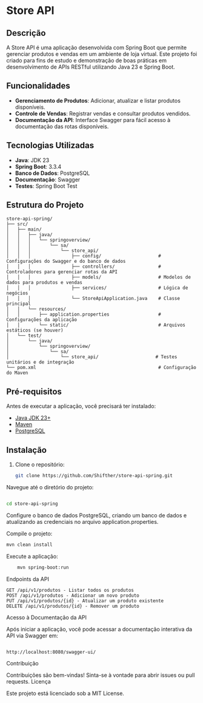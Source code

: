 # Store API

## Descrição

A Store API é uma aplicação desenvolvida com Spring Boot que permite gerenciar produtos e vendas em um ambiente de loja virtual. Este projeto foi criado para fins de estudo e demonstração de boas práticas em desenvolvimento de APIs RESTful utilizando Java 23 e Spring Boot.

## Funcionalidades

- **Gerenciamento de Produtos**: Adicionar, atualizar e listar produtos disponíveis.
- **Controle de Vendas**: Registrar vendas e consultar produtos vendidos.
- **Documentação da API**: Interface Swagger para fácil acesso à documentação das rotas disponíveis.

## Tecnologias Utilizadas

- **Java**: JDK 23
- **Spring Boot**: 3.3.4
- **Banco de Dados**: PostgreSQL
- **Documentação**: Swagger
- **Testes**: Spring Boot Test

## Estrutura do Projeto

```plaintext
store-api-spring/
├── src/
│   ├── main/
│   │   ├── java/
│   │   │   └── springoverview/
│   │   │       └── sa/
│   │   │           └── store_api/
│   │   │               ├── config/                     # Configurações do Swagger e do banco de dados
│   │   │               ├── controllers/                # Controladores para gerenciar rotas da API
│   │   │               ├── models/                     # Modelos de dados para produtos e vendas
│   │   │               ├── services/                   # Lógica de negócios
│   │   │               └── StoreApiApplication.java    # Classe principal
│   │   └── resources/
│   │       ├── application.properties                  # Configurações da aplicação
│   │       └── static/                                 # Arquivos estáticos (se houver)
│   └── test/
│       └── java/
│           └── springoverview/
│               └── sa/
│                   └── store_api/                     # Testes unitários e de integração
└── pom.xml                                             # Configuração do Maven

```

## Pré-requisitos

Antes de executar a aplicação, você precisará ter instalado:

- [Java JDK 23+](https://www.oracle.com/java/technologies/javase-jdk23-downloads.html)
- [Maven](https://maven.apache.org/download.cgi)
- [PostgreSQL](https://www.postgresql.org/download/)

## Instalação

1. Clone o repositório:

   ```bash
   git clone https://github.com/Shifther/store-api-spring.git
   ```
Navegue até o diretório do projeto:

```bash

cd store-api-spring
```
Configure o banco de dados PostgreSQL, criando um banco de dados e atualizando as credenciais no arquivo application.properties.

Compile o projeto:

```bash
mvn clean install
```

Execute a aplicação:

```bash
    mvn spring-boot:run
```
Endpoints da API

    GET /api/v1/produtos - Listar todos os produtos
    POST /api/v1/produtos - Adicionar um novo produto
    PUT /api/v1/produtos/{id} - Atualizar um produto existente
    DELETE /api/v1/produtos/{id} - Remover um produto

Acesso à Documentação da API

Após iniciar a aplicação, você pode acessar a documentação interativa da API via Swagger em:

```bash

http://localhost:8080/swagger-ui/
```
Contribuição

Contribuições são bem-vindas! Sinta-se à vontade para abrir issues ou pull requests.
Licença

Este projeto está licenciado sob a MIT License.
